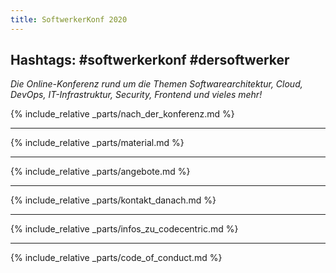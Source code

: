 ```yaml
---
title: SoftwerkerKonf 2020
---
```


## Hashtags: #softwerkerkonf #dersoftwerker 

_Die Online-Konferenz rund um die Themen Softwarearchitektur, Cloud, DevOps, IT-Infrastruktur, Security, Frontend und vieles mehr!_

{% include_relative _parts/nach_der_konferenz.md %}

---

{% include_relative _parts/material.md %}

---

{% include_relative _parts/angebote.md %}

---

{% include_relative _parts/kontakt_danach.md %}

---

{% include_relative _parts/infos_zu_codecentric.md %}

-------------------------------------------

{% include_relative _parts/code_of_conduct.md %}
